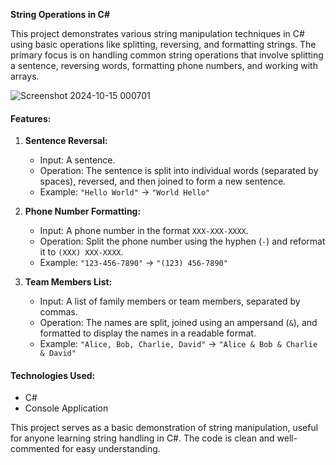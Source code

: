  **String Operations in C#**

This project demonstrates various string manipulation techniques in C# using basic operations like splitting, reversing, and formatting strings. The primary focus is on handling common string operations that involve splitting a sentence, reversing words, formatting phone numbers, and working with arrays.

![Screenshot 2024-10-15 000701](https://github.com/user-attachments/assets/c05e2548-4d82-4e23-8d9e-152e2510a414)

#### Features:
1. **Sentence Reversal:**
   - Input: A sentence.
   - Operation: The sentence is split into individual words (separated by spaces), reversed, and then joined to form a new sentence.
   - Example: `"Hello World"` → `"World Hello"`

2. **Phone Number Formatting:**
   - Input: A phone number in the format `XXX-XXX-XXXX`.
   - Operation: Split the phone number using the hyphen (`-`) and reformat it to `(XXX) XXX-XXXX`.
   - Example: `"123-456-7890"` → `"(123) 456-7890"`

3. **Team Members List:**
   - Input: A list of family members or team members, separated by commas.
   - Operation: The names are split, joined using an ampersand (`&`), and formatted to display the names in a readable format.
   - Example: `"Alice, Bob, Charlie, David"` → `"Alice & Bob & Charlie & David"`

#### Technologies Used:
- C#
- Console Application

This project serves as a basic demonstration of string manipulation, useful for anyone learning string handling in C#. The code is clean and well-commented for easy understanding.

